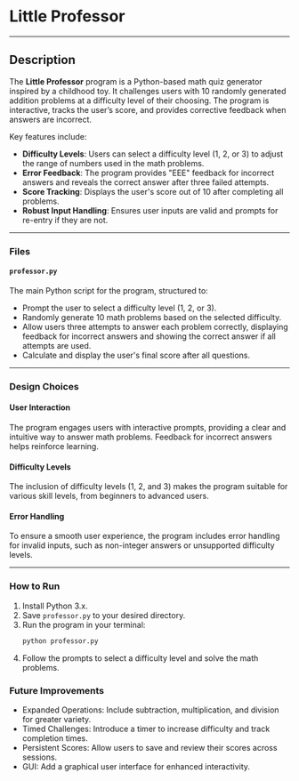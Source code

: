 # Little Professor

---

## Description

The **Little Professor** program is a Python-based math quiz generator inspired by a childhood toy. It challenges users with 10 randomly generated addition problems at a difficulty level of their choosing. The program is interactive, tracks the user’s score, and provides corrective feedback when answers are incorrect.

Key features include:

- **Difficulty Levels**: Users can select a difficulty level (1, 2, or 3) to adjust the range of numbers used in the math problems.
- **Error Feedback**: The program provides "EEE" feedback for incorrect answers and reveals the correct answer after three failed attempts.
- **Score Tracking**: Displays the user's score out of 10 after completing all problems.
- **Robust Input Handling**: Ensures user inputs are valid and prompts for re-entry if they are not.

---

### Files

#### `professor.py`
The main Python script for the program, structured to:

- Prompt the user to select a difficulty level (1, 2, or 3).
- Randomly generate 10 math problems based on the selected difficulty.
- Allow users three attempts to answer each problem correctly, displaying feedback for incorrect answers and showing the correct answer if all attempts are used.
- Calculate and display the user's final score after all questions.

---

### Design Choices

#### User Interaction
The program engages users with interactive prompts, providing a clear and intuitive way to answer math problems. Feedback for incorrect answers helps reinforce learning.

#### Difficulty Levels
The inclusion of difficulty levels (1, 2, and 3) makes the program suitable for various skill levels, from beginners to advanced users.

#### Error Handling
To ensure a smooth user experience, the program includes error handling for invalid inputs, such as non-integer answers or unsupported difficulty levels.

---

### How to Run

1. Install Python 3.x.
2. Save `professor.py` to your desired directory.
3. Run the program in your terminal:
   ```bash
   python professor.py
4. Follow the prompts to select a difficulty level and solve the math problems.


### Future Improvements
- Expanded Operations: Include subtraction, multiplication, and division for greater variety.
- Timed Challenges: Introduce a timer to increase difficulty and track completion times.
- Persistent Scores: Allow users to save and review their scores across sessions.
- GUI: Add a graphical user interface for enhanced interactivity.
